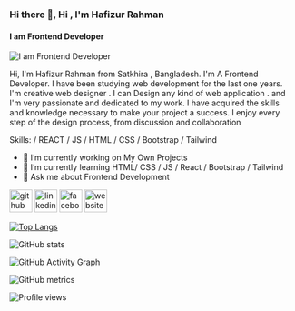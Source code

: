 ### Hi there 👋, Hi , I'm Hafizur Rahman
#### I am Frontend Developer
![I am Frontend Developer](https://arturssmirnovs.github.io/github-profile-readme-generator/images/banner.png)

Hi, I'm Hafizur Rahman from Satkhira , Bangladesh. I'm A Frontend Developer. I have been studying web development for the last one years. I'm creative web designer . I can Design any kind of web application . and I'm very passionate and dedicated to my work. I have acquired the skills and knowledge necessary to make your project a success. I enjoy every step of the design process, from discussion and collaboration

Skills:  / REACT / JS / HTML / CSS / Bootstrap / Tailwind 

- 🔭 I’m currently working on My Own Projects 
- 🌱 I’m currently learning HTML/ CSS / JS / React / Bootstrap / Tailwind 
- 💬 Ask me about Frontend Development 


[<img src='https://cdn.jsdelivr.net/npm/simple-icons@3.0.1/icons/github.svg' alt='github' height='40'>](https://github.com/hafizur-02)  [<img src='https://cdn.jsdelivr.net/npm/simple-icons@3.0.1/icons/linkedin.svg' alt='linkedin' height='40'>](https://www.linkedin.com/in/https://www.linkedin.com/in/hafizur-rahman-8155a3226//)  [<img src='https://cdn.jsdelivr.net/npm/simple-icons@3.0.1/icons/facebook.svg' alt='facebook' height='40'>](https://www.facebook.com/https://web.facebook.com/?_rdc=1&_rdr)  [<img src='https://cdn.jsdelivr.net/npm/simple-icons@3.0.1/icons/icloud.svg' alt='website' height='40'>](file:///C:/Users/LENOVO/OneDrive/Desktop/Personal%20Protfolio/index.html)  

[![Top Langs](https://github-readme-stats.vercel.app/api/top-langs/?username=hafizur-02&layout=compact)](https://github.com/anuraghazra/github-readme-stats)

![GitHub stats](https://github-readme-stats.vercel.app/api?username=hafizur-02&how_icons=true&theme=radical)  

![GitHub Activity Graph](https://activity-graph.herokuapp.com/graph?username=hafizur-02)  

![GitHub metrics](https://metrics.lecoq.io/hafizur-02)  

![Profile views](https://gpvc.arturio.dev/hafizur-02)  
